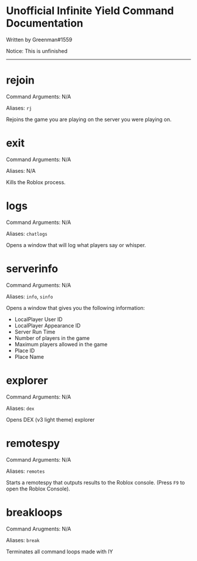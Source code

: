 # Unofficial Infinite Yield Command Documentation

Written by Greenman#1559

Notice: This is unfinished

<hr>

# rejoin
Command Arguments: N/A

Aliases: `rj`

Rejoins the game you are playing on the server you were playing on.

# exit
Command Arguments: N/A

Aliases: N/A

Kills the Roblox process. 

# logs
Command Arguments: N/A

Aliases: `chatlogs`

Opens a window that will log what players say or whisper.

# serverinfo
Command Arguments: N/A

Aliases: `info`, `sinfo`

Opens a window that gives you the following information: 
- LocalPlayer User ID
- LocalPlayer Appearance ID
- Server Run Time
- Number of players in the game
- Maximum players allowed in the game
- Place ID
- Place Name

# explorer
Command Arguments: N/A

Aliases: `dex`

Opens DEX (v3 light theme) explorer

# remotespy
Command Arguments: N/A

Aliases: `remotes`

Starts a remotespy that outputs results to the Roblox console. (Press `F9` to open the Roblox Console).

# breakloops

Command Arugments: N/A

Aliases: `break`

Terminates all command loops made with IY
